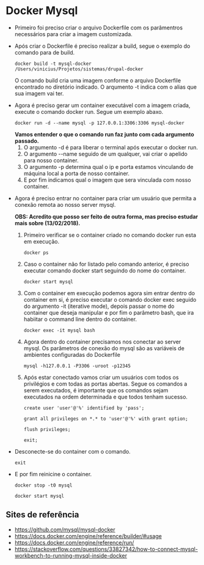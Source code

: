 <h1>Docker Mysql</h1>

<ul>
    <li>Primeiro foi preciso criar o arquivo Dockerfile com os parâmentros necessários para criar a imagem customizada.</li>
    <li>
        <p>Após criar o Dockerfile é preciso realizar a build, segue o exemplo do comando para de build.</p>
        <div>
            <pre><code>docker build -t mysql-docker /Users/vinicius/Projetos/sistemas/drupal-docker</code></pre>        
        </div>
        <p>O comando build cria uma imagem conforme o arquivo Dockerfile encontrado no diretório indicado. O arqumento -t indica com o alias que sua imagem vai ter.</p>
    </li>
    <li>
        <p>Agora é preciso gerar um container executável com a imagem criada, execute o comando docker run. Segue um exemplo abaxo.</p>
        <pre><code>docker run -d --name mysql -p 127.0.0.1:3306:3306 mysql-docker</code></pre>
        <strong>Vamos entender o que o comando run faz junto com cada argumento passado.</strong>
        <ol>
            <li>O argumento -d é para liberar o terminal após executar o docker run.</li>
            <li>O argumento --name seguido de um qualquer, vai criar o apelido para nosso container.</li>
            <li>O argumento -p determina qual o ip e porta estamos vinculando de máquina local a porta de nosso container.</li>
            <li>E por fim indicamos qual o imagem que sera vinculada com nosso container.</li>
        </ol>        
    </li>
    <li>
        <p>Agora é preciso entrar no container para criar um usuário que permita a conexão remota ao nosso server mysql.</p>
        <strong>OBS: Acredito que posso ser feito de outra forma, mas preciso estudar mais sobre (13/02/2018).</strong>
        <ol>
            <li>
                <p>Primeiro verificar se o container criado no comando docker run esta em execução.</p>                
                <pre><code>docker ps</code></pre>
            </li>            
            <li>
                <p>Caso o container não for listado pelo comando anterior, é preciso executar comando docker start seguindo do nome do container.</p>
                <pre><code>docker start mysql</code></pre>
            </li>
            <li>
                <p>Com o container em execução podemos agora sim entrar dentro do container em si, é preciso executar o comando docker exec seguido do argumento -it (iterative mode), depois passar o nome do container que deseja manipular e por fim o parâmetro bash, que ira habiitar o command line dentro do container.</p>
                <pre><code>docker exec -it mysql bash</code></pre>
            </li>            
            <li>
                <p>Agora dentro do container precisamos nos conectar ao server mysql. Os parâmetros de conexão do mysql são as variáveis de ambientes configuradas do Dockerfile</p>
                <pre><code>mysql -h127.0.0.1 -P3306 -uroot -p12345</code></pre>
            </li>
            <li>
                <p>Após estar conectado vamos criar um usuários com todos os privilégios e com todas as portas abertas. Segue os comandos a serem executados, é importante que os comandos sejam executados na ordem determinada e que todos tenham sucesso.</p>
                <pre><code>create user 'user'@'%' identified by 'pass';</code></pre>
                <pre><code>grant all privileges on *.* to 'user'@'%' with grant option;</code></pre>
                <pre><code>flush privileges;</code></pre>
                <pre><code>exit;</code></pre>                    
            </li>
        </ol>
    </li>   
    <li>       
        <p>Desconecte-se do container com o comando.</p>
        <pre><code>exit</code></pre>
    </li>
    <li>
        <p>E por fim reinicine o container.</p>
        <pre><code>docker stop -t0 mysql</code></pre>
        <pre><code>docker start mysql</code></pre>
    </li>
</ul>

<h2>Sites de referência</h2>

<ul>
    <li><a target="_blank" href="https://github.com/mysql/mysql-docker">https://github.com/mysql/mysql-docker</a></li>
    <li><a target="_blank" href="https://docs.docker.com/engine/reference/builder/#usage">https://docs.docker.com/engine/reference/builder/#usage</a></li>
    <li><a target="_blank" href="https://docs.docker.com/engine/reference/run/">https://docs.docker.com/engine/reference/run/</a></li>
    <li><a target="_blank" href="https://stackoverflow.com/questions/33827342/how-to-connect-mysql-workbench-to-running-mysql-inside-docker">https://stackoverflow.com/questions/33827342/how-to-connect-mysql-workbench-to-running-mysql-inside-docker</a></li>     
</ul>